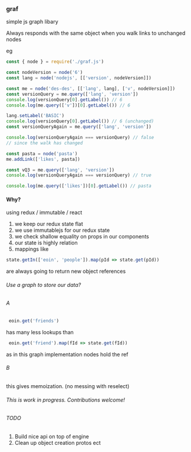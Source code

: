 ### graf

simple js graph libary

Always responds with the same object when you walk links to unchanged nodes

eg

```js
const { node } = require('./graf.js')

const nodeVersion = node('6')
const lang = node('nodejs', [['version', nodeVersion]])

const me = node('des-des', [['lang', lang], ['v', nodeVersion]])
const versionQuery = me.query(['lang', 'version'])
console.log(versionQuery[0].getLabel()) // 6
console.log(me.query(['v'])[0].getLabel()) // 6

lang.setLabel('BASIC')
console.log(versionQuery[0].getLabel()) // 6 (unchanged)
const versionQueryAgain = me.query(['lang', 'version'])

console.log(versionQueryAgain === versionQuery) // false
// since the walk has changed

const pasta = node('pasta')
me.addLink(['likes', pasta])

const vQ3 = me.query(['lang', 'version'])
console.log(versionQueryAgain === versionQuery) // true

console.log(me.query(['likes'])[0].getLabel()) // pasta
```

#### Why?

using redux / immutable / react
 1. we keep our redux state flat
 2. we use immutablejs for our redux state
 3. we check shallow equality on props in our components
 4. our state is highly relation
 5. mappings like
 ```js
 state.getIn(['eoin', 'people']).map(pId => state.get(pId))
 ```
 are always going to return new object references

###### Use a graph to store our data?

###### A
 ```js
  eoin.get('friends')
 ```
 has many less lookups than
 ```js
  eoin.get('friend').map(fId => state.get(fId))
 ```
as in this graph implementation nodes hold the ref

###### B
this gives memoization. (no messing with reselect)


###### This is work in progress. Contributions welcome!

###### TODO
 1. Build nice api on top of engine
 2. Clean up object creation protos ect

